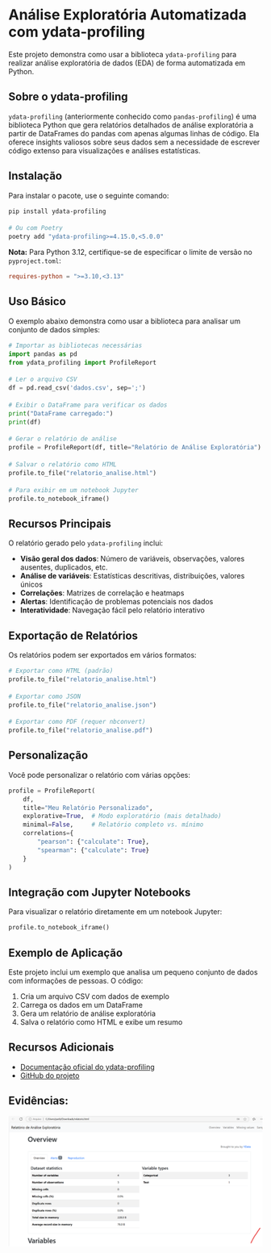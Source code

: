 # Análise Exploratória Automatizada com ydata-profiling

Este projeto demonstra como usar a biblioteca `ydata-profiling` para realizar análise exploratória de dados (EDA) de forma automatizada em Python.

## Sobre o ydata-profiling

`ydata-profiling` (anteriormente conhecido como `pandas-profiling`) é uma biblioteca Python que gera relatórios detalhados de análise exploratória a partir de DataFrames do pandas com apenas algumas linhas de código. Ela oferece insights valiosos sobre seus dados sem a necessidade de escrever código extenso para visualizações e análises estatísticas.

## Instalação

Para instalar o pacote, use o seguinte comando:

```bash
pip install ydata-profiling

# Ou com Poetry
poetry add "ydata-profiling>=4.15.0,<5.0.0"
```

**Nota:** Para Python 3.12, certifique-se de especificar o limite de versão no `pyproject.toml`:
```toml
requires-python = ">=3.10,<3.13"
```

## Uso Básico

O exemplo abaixo demonstra como usar a biblioteca para analisar um conjunto de dados simples:

```python
# Importar as bibliotecas necessárias
import pandas as pd
from ydata_profiling import ProfileReport

# Ler o arquivo CSV
df = pd.read_csv('dados.csv', sep=';')

# Exibir o DataFrame para verificar os dados
print("DataFrame carregado:")
print(df)

# Gerar o relatório de análise
profile = ProfileReport(df, title="Relatório de Análise Exploratória")

# Salvar o relatório como HTML
profile.to_file("relatorio_analise.html")

# Para exibir em um notebook Jupyter
profile.to_notebook_iframe()
```

## Recursos Principais

O relatório gerado pelo `ydata-profiling` inclui:

- **Visão geral dos dados**: Número de variáveis, observações, valores ausentes, duplicados, etc.
- **Análise de variáveis**: Estatísticas descritivas, distribuições, valores únicos
- **Correlações**: Matrizes de correlação e heatmaps
- **Alertas**: Identificação de problemas potenciais nos dados
- **Interatividade**: Navegação fácil pelo relatório interativo

## Exportação de Relatórios

Os relatórios podem ser exportados em vários formatos:

```python
# Exportar como HTML (padrão)
profile.to_file("relatorio_analise.html")

# Exportar como JSON
profile.to_file("relatorio_analise.json")

# Exportar como PDF (requer nbconvert)
profile.to_file("relatorio_analise.pdf")
```

## Personalização

Você pode personalizar o relatório com várias opções:

```python
profile = ProfileReport(
    df,
    title="Meu Relatório Personalizado",
    explorative=True,  # Modo exploratório (mais detalhado)
    minimal=False,     # Relatório completo vs. mínimo
    correlations={
        "pearson": {"calculate": True},
        "spearman": {"calculate": True}
    }
)
```

## Integração com Jupyter Notebooks

Para visualizar o relatório diretamente em um notebook Jupyter:

```python
profile.to_notebook_iframe()
```

## Exemplo de Aplicação

Este projeto inclui um exemplo que analisa um pequeno conjunto de dados com informações de pessoas. O código:

1. Cria um arquivo CSV com dados de exemplo
2. Carrega os dados em um DataFrame
3. Gera um relatório de análise exploratória
4. Salva o relatório como HTML e exibe um resumo

## Recursos Adicionais

- [Documentação oficial do ydata-profiling](https://ydata-profiling.ydata.ai/docs/master/)
- [GitHub do projeto](https://github.com/ydataai/ydata-profiling)


## Evidências:

![alt text](image.png)


